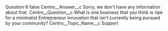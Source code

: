 <?xml version="1.0" encoding="UTF-8"?>
<CustomMetadata xmlns="http://soap.sforce.com/2006/04/metadata" xmlns:xsi="http://www.w3.org/2001/XMLSchema-instance" xmlns:xsd="http://www.w3.org/2001/XMLSchema">
    <label>Question 6</label>
    <protected>false</protected>
    <values>
        <field>Centro__Answer__c</field>
        <value xsi:type="xsd:string">Sorry, we don&apos;t have any information about that.</value>
    </values>
    <values>
        <field>Centro__Question__c</field>
        <value xsi:type="xsd:string">What is one business that you think is ripe for a minimalist Entrepreneur innovation that isn&apos;t currently being pursued by your community?</value>
    </values>
    <values>
        <field>Centro__Topic_Name__c</field>
        <value xsi:type="xsd:string">Support</value>
    </values>
</CustomMetadata>
